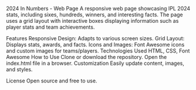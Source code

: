 2024 In Numbers - Web Page
A responsive web page showcasing IPL 2024 stats, including sixes, hundreds, winners, and interesting facts. The page uses a grid layout with interactive boxes displaying information such as player stats and team achievements.

Features
Responsive Design: Adapts to various screen sizes.
Grid Layout: Displays stats, awards, and facts.
Icons and Images: Font Awesome icons and custom images for teams/players.
Technologies Used
HTML, CSS, Font Awesome
How to Use
Clone or download the repository.
Open the index.html file in a browser.
Customization
Easily update content, images, and styles.

License
Open source and free to use.
